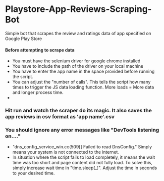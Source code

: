 # Playstore-App-Reviews-Scraping-Bot
Simple bot that scrapes the review and ratings data of app specified on Google Play Store
#### Before attempting to scrape data
- You must have the selenium driver for google chrome installed
- You have to include the path of the driver on your local machine
- You have to enter the app name in the space provided before running the script.
- You can adjust the "number of calls". This tells the script how many times to trigger the JS data loading function. More loads = More data and longer process time.
- 
### Hit run and watch the scraper do its magic. It also saves the app reviews in csv format as 'app name'.csv
### You should ignore any error messages like "DevTools listening on...."
- "dns_config_service_win.cc(509)] Failed to read DnsConfig." Simply means your system is not connected to the internet.
- In situation where the script fails to load completely, it means the wait time was too short and page content did not fully load. To solve this, simply increase wait time in "time.sleep(_)". Adjust the time in seconds to your desired time.
